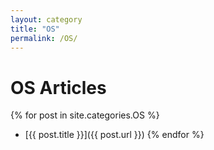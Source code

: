 ```yaml
---
layout: category
title: "OS"
permalink: /OS/
---
```


# OS Articles

{% for post in site.categories.OS %}
- [{{ post.title }}]({{ post.url }})
{% endfor %}
